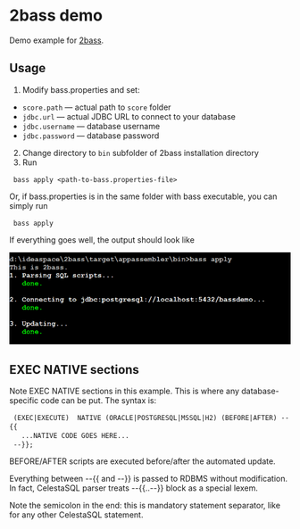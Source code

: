 # 2bass demo

Demo example for [2bass](https://github.com/CourseOrchestra/2bass).

## Usage


1. Modify bass.properties and set:

* `score.path` — actual path to `score` folder
* `jdbc.url` — actual JDBC URL to connect to your database
* `jdbc.username`  — database username 
* `jdbc.password`  — database password

2. Change directory to `bin` subfolder of 2bass installation directory
3. Run 

```
 bass apply <path-to-bass.properties-file>
```

Or, if bass.properties is in the same folder with bass executable, you can simply run

```
 bass apply
```

If everything goes well, the output should look like

![Successful update](3_update_success.png)
 
## EXEC NATIVE sections
 
Note EXEC NATIVE sections in this example. This is where any database-specific code can be put. The syntax is:

```
 (EXEC|EXECUTE)  NATIVE (ORACLE|POSTGRESQL|MSSQL|H2) (BEFORE|AFTER) --{{
   ...NATIVE CODE GOES HERE...
 --}};
```

BEFORE/AFTER scripts are executed before/after the automated update.

Everything between --{{ and --}} is passed to RDBMS without modification. In fact, CelestaSQL parser treats --{{..--}} block as a special lexem.

Note the semicolon in the end: this is mandatory statement separator, like for any other CelestaSQL statement.

